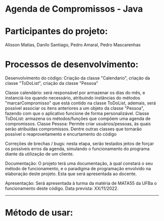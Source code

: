 # Agenda de Compromissos - Java

# Participantes do projeto:

Alisson Matias, Danilo Santiago, Pedro Amaral, Pedro Mascarenhas

# Processos de desenvolvimento:

Desenvolvimento do código: Criação da classe "Calendario", criação da classe "ToDoList", criação da classe "Pessoa"

Classe calendário: será responsável por armazenar os dias do mês, e instanciá-los quando necessário, atribuindo instâncias do métodos "marcarCompromisso" que está contido na classe ToDoList, ademais, será possível associar os itens anteriores a um objeto da classe "Pessoa", fazendo com que o aplicativo funcione de forma personalizável.
Classe ToDoList: armazena os métodos/funções que compôem uma agenda de compromissos.
Classe Pessoa: Permite criar usuários/pessoas, às quais serão atribuídas compromissos.
Dentre outras classes que tornarão possível o reaproveitamento e encurtamento do código

Correções de brechas / bugs: nesta etapa, serão testados jeitos de forçar os possíveis erros da agenda, simulando o funcionamento do programa diante da utilização de um cliente.

Documentação: O projeto terá uma documentação, à qual constará o seu método de funcionamento, e o paradigma de programação envolvido na elaboração deste projeto. Esta que será apresentada ao docente.

Apresentação: Será apresentada à turma da matéria de MATA55 da UFBa o funcionamento deste código. Data prevista: XX/11/2022.

<hr>

# Método de usar:
